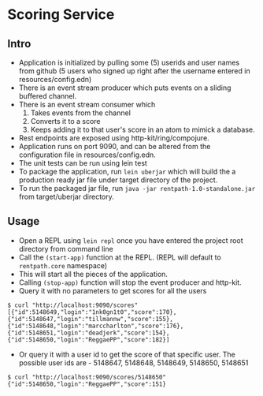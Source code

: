 # Scoring Service

## Intro

- Application is initialized by pulling some (5) userids and user names from github (5 users who signed up right after the username entered in resources/config.edn)
- There is an event stream producer which puts events on a sliding buffered channel.
- There is an event stream consumer which 
  1. Takes events from the channel
  2. Converts it to a score
  2. Keeps adding it to that user's score in an atom to mimick a database.
- Rest endpoints are exposed using http-kit/ring/compojure.
- Application runs on port 9090, and can be altered from the configuration file in resources/config.edn.
- The unit tests can be run using lein test
- To package the application, run ```lein uberjar``` which will build the a production ready jar file under target directory of the project.
- To run the packaged jar file, run ```java -jar rentpath-1.0-standalone.jar``` from target/uberjar directory.

## Usage

- Open a REPL using ```lein repl``` once you have entered the project root directory from command line
- Call the ```(start-app)``` function at the REPL. (REPL will default to ```rentpath.core``` namespace)
- This will start all the pieces of the application.
- Calling ```(stop-app)``` function will stop the event producer and http-kit.
- Query it with no parameters to get scores for all the users

```
$ curl "http://localhost:9090/scores"
[{"id":5148649,"login":"1nk0gn1t0","score":170},{"id":5148647,"login":"tillmannw","score":155},{"id":5148648,"login":"marccharlton","score":176},{"id":5148651,"login":"deadjerk","score":154},{"id":5148650,"login":"ReggaePP","score":182}]
```

- Or query it with a user id to get the score of that specific user. The possible user ids are - 5148647, 5148648, 5148649, 5148650, 5148651

```
$ curl "http://localhost:9090/scores/5148650"
{"id":5148650,"login":"ReggaePP","score":151}
```